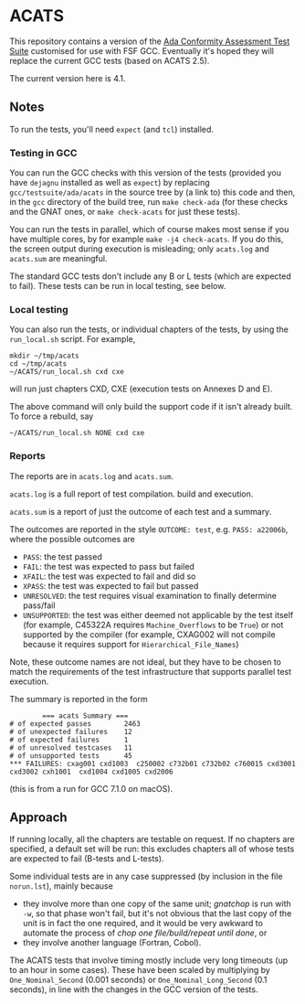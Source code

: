 # ACATS #

This repository contains a version of the
[Ada Conformity Assessment Test Suite][Ada-Auth] customised for use
with FSF GCC. Eventually it's hoped they will replace the current GCC tests (based on ACATS 2.5).

The current version here is 4.1.

## Notes ##

To run the tests, you'll need `expect` (and `tcl`) installed.

### Testing in GCC ###

You can run the GCC checks with this version of the tests (provided you have `dejagnu` installed as well as `expect`) by replacing `gcc/testsuite/ada/acats` in the source tree by (a link to) this code and then, in the `gcc` directory of the build tree, run `make check-ada` (for these checks and the GNAT ones, or `make check-acats` for just these tests).

You can run the tests in parallel, which of course makes most sense if you have multiple cores, by for example `make -j4 check-acats`. If you do this, the screen output during execution is misleading; only `acats.log` and `acats.sum` are meaningful.

The standard GCC tests don't include any B or L tests (which are expected to fail). These tests can be run in local testing, see below.

### Local testing ###

You can also run the tests, or individual chapters of the tests, by using the `run_local.sh` script. For example,

    mkdir ~/tmp/acats
    cd ~/tmp/acats
    ~/ACATS/run_local.sh cxd cxe

will run just chapters CXD, CXE (execution tests on Annexes D and E).

The above command will only build the support code if it isn't already built. To force a rebuild, say

    ~/ACATS/run_local.sh NONE cxd cxe

### Reports ###

The reports are in `acats.log` and `acats.sum`.

`acats.log` is a full report of test compilation. build and execution.

`acats.sum` is a report of just the outcome of each test and a summary.

The outcomes are reported in the style `OUTCOME: test`, e.g. `PASS: a22006b`, where the possible outcomes are

  * `PASS`: the test passed
  * `FAIL`: the test was expected to pass but failed
  * `XFAIL`: the test was expected to fail and did so
  * `XPASS`: the test was expected to fail but passed
  * `UNRESOLVED`: the test requires visual examination to finally determine pass/fail
  * `UNSUPPORTED`: the test was either deemed not applicable by the test itself (for example, C45322A requires `Machine_Overflows` to be `True`) or not supported by the compiler (for example, CXAG002 will not compile because it requires support for `Hierarchical_File_Names`)

Note, these outcome names are not ideal, but they have to be chosen to match the requirements of the test infrastructure that supports parallel test execution.

The summary is reported in the form

            === acats Summary ===
    # of expected passes		2463
    # of unexpected failures	12
    # of expected failures		1
    # of unresolved testcases	11
    # of unsupported tests		45
    *** FAILURES: cxag001 cxd1003  c250002 c732b01 c732b02 c760015 cxd3001 cxd3002 cxh1001  cxd1004 cxd1005 cxd2006

(this is from a run for GCC 7.1.0 on macOS).

## Approach ##

If running locally, all the chapters are testable on request. If no chapters are specified, a default set will be run: this excludes chapters all of whose tests are expected to fail (B-tests and L-tests).

Some individual tests are in any case suppressed (by inclusion in the file `norun.lst`), mainly  because

  * they involve more than one copy of the same unit; _gnatchop_ is run with `-w`, so that phase won't fail, but it's not obvious that the last copy of the unit is in fact the one required, and it would be very awkward to automate the process of _chop one file/build/repeat until done_, or
  * they involve another language (Fortran, Cobol).

The ACATS tests that involve timing mostly include very long timeouts (up to an hour in some cases). These have been scaled by multiplying by `One_Nominal_Second` (0.001 seconds) or `One_Nominal_Long_Second` (0.1 seconds), in line with the changes in the GCC version of the tests.

[Ada-Auth]: http://www.ada-auth.org/acats.html
